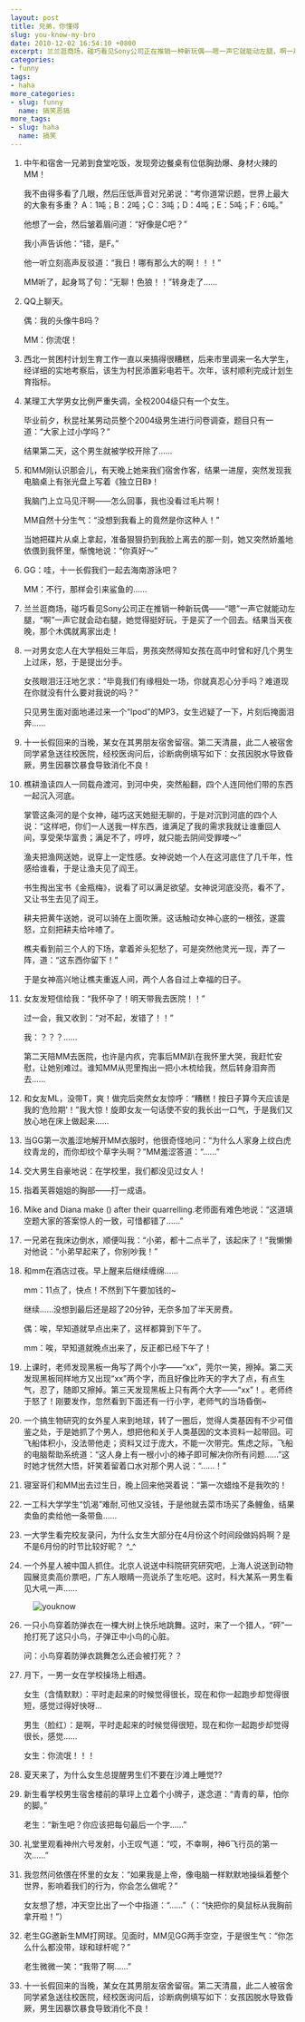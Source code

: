 ```yaml
---
layout: post
title: 兄弟，你懂得
slug: you-know-my-bro
date: 2010-12-02 16:54:10 +0800
excerpt: 兰兰逛商场，碰巧看见Sony公司正在推销一种新玩偶——嗯一声它就能动左腿，啊一声它就会动右腿，她觉得挺好玩，于是买了一个回去。结果当天夜晚，那个木偶就离家出走！
categories:
- funny
tags:
- haha
more_categories:
- slug: funny
  name: 搞笑恶搞
more_tags:
- slug: haha
  name: 搞笑
---
```



1. 中午和宿舍一兄弟到食堂吃饭，发现旁边餐桌有位低胸劲爆、身材火辣的MM！

	我不由得多看了几眼，然后压低声音对兄弟说：“考你道常识题，世界上最大的大象有多重？ A：1吨；B：2吨；C：3吨；D：4吨；E：5吨；F：6吨。”

	他想了一会，然后皱着眉问道：“好像是C吧？”

	我小声告诉他：“错，是F。”

	他一听立刻高声反驳道：“我日！哪有那么大的啊！！！”

	MM听了，起身骂了句：“无聊！色狼！！”转身走了……

2. QQ上聊天。

	偶：我的头像牛B吗？

	MM：你流氓！


3. 西北一贫困村计划生育工作一直以来搞得很糟糕，后来市里调来一名大学生，经详细的实地考察后，该生为村民添置彩电若干。次年，该村顺利完成计划生育指标。


4. 某理工大学男女比例严重失调，全校2004级只有一个女生。

	毕业前夕，秋昆社某男动员整个2004级男生进行问卷调查，题目只有一道：“大家上过小学吗？”

	结果第二天，这个男生就被学校开除了……


5. 和MM刚认识那会儿，有天晚上她来我们宿舍作客，结果一进屋，突然发现我电脑桌上有张光盘上写着《独立日B》！

	我脑门上立马见汗啊——怎么回事，我也没看过毛片啊！

	MM自然十分生气：“没想到我看上的竟然是你这种人！”

	当她把碟片从桌上拿起，准备狠狠扔到我脸上离去的那一刻，她又突然娇羞地依偎到我怀里，惭愧地说：“你真好～”


6. GG：哇，十一长假我们一起去海南游泳吧？

	MM：不行，那样会引来鲨鱼的……

7. 兰兰逛商场，碰巧看见Sony公司正在推销一种新玩偶——“嗯”一声它就能动左腿，“啊”一声它就会动右腿，她觉得挺好玩，于是买了一个回去。结果当天夜晚，那个木偶就离家出走！


8. 一对男女恋人在大学相处三年后，男孩突然得知女孩在高中时曾和好几个男生上过床，怒，于是提出分手。

	女孩眼泪汪汪地乞求：“毕竟我们有缘相处一场，你就真忍心分手吗？难道现在你就没有什么要对我说的吗？”

	只见男生面对面地递过来一个“Ipod”的MP3，女生迟疑了一下，片刻后掩面泪奔……


9. 十一长假回来的当晚，某女在其男朋友宿舍留宿。第二天清晨，此二人被宿舍同学紧急送往校医院，经校医询问后，诊断病例填写如下：女孩因脱水导致昏厥，男生因暴饮暴食导致消化不良！


10. 樵耕渔读四人一同载舟渡河，到河中央，突然船翻，四个人连同他们带的东西一起沉入河底。

	掌管这条河的是个女神，碰巧这天她挺无聊的，于是对沉到河底的四个人说：“这样吧，你们一人送我一样东西，谁满足了我的需求我就让谁重回人间，享受荣华富贵；满足不了，哼哼，就只能去阴间受罪喽～”

	渔夫把渔网送她，说穿上一定性感。女神说她一个人在这河底住了几千年，性感给谁看，于是让渔夫见了阎王。

	书生掏出宝书《金瓶梅》，说看了可以满足欲望。女神说河底没亮，看不了，又让书生去见了阎王。

	耕夫把黄牛送她，说可以骑在上面吹箫。这话触动女神心底的一根弦，遂震怒，立刻把耕夫给咔喳了。

	樵夫看到前三个人的下场，拿着斧头犯愁了，可是突然他灵光一现，弄了一阵，道：“这东西你留下！”

	于是女神高兴地让樵夫重返人间，两个人各自过上幸福的日子。


11. 女友发短信给我：“我怀孕了！明天带我去医院！！”

	过一会，我又收到：“对不起，发错了！！”

	我：？？？……

	第二天陪MM去医院，也许是内疚，完事后MM趴在我怀里大哭，我赶忙安慰，让她别难过。谁知MM从兜里掏出一把小木梳给我，然后转身泪奔而去……


12. 和女友ML，没带T，爽！做完后突然女友惊呼：“糟糕！按日子算今天应该是我的‘危险期’！”我大惊！旋即女友一句话使不安的我长出一口气，于是我们又放心地在床上做起来……


13. 当GG第一次羞涩地解开MM衣服时，他很奇怪地问：“为什么人家身上纹白虎纹青龙的，而你却纹个草字头啊？”MM羞涩答道：“……”


15. 交大男生自豪地说：在学校里，我们都没见过女人！


16. 指着芙蓉姐姐的胸部——打一成语。


17. Mike and Diana make () after their quarrelling.老师面有难色地说：“这道填空题大家的答案惊人的一致，可惜都错了……”


18. 一兄弟在我床边倒水，顺便叫我：“小弟，都十二点半了，该起床了！”我懒懒对他说：“小弟早起来了，你别吵我！”


19. 和mm在酒店过夜。早上醒来后继续缠绵……

	mm：11点了，快点！不然到下午要加钱的~

	继续……没想到最后还是超了20分钟，无奈多加了半天房费。

	偶：唉，早知道就早点出来了，这样都算到下午了。

	mm：唉，早知道就晚点出来了，反正都已经下午了！


20. 上课时，老师发现黑板一角写了两个小字——“xx”，莞尔一笑，擦掉。第二天发现黑板同样地方又出现“xx”两个字，而且好像比昨天的字大了点，有点生气，忍了，随即又擦掉。第三天发现黑板上只有两个大字——“xx”！。老师终于怒了！刚要发作，忽然看到下面还有一行小字，老师气的当场昏倒~


21. 一个搞生物研究的女外星人来到地球，转了一圈后，觉得人类基因有不少可借鉴之处，于是她抓了个男人，想把他和关于人类基因的文本资料一起带回。可飞船体积小，没法带他走；资料又过于庞大，不能一次带完。焦虑之际，飞船的电脑帮助系统道：“这人身上有一根小小的棒子即可解决你所有问题……”这时她才恍然大悟，奸笑着留着口水对那个男人说：“……！”


22. 寝室哥们和MM出去过生日，晚上回来他哭着说：“第一次蜡烛不是我吹的！


23. 一工科大学学生“饥渴”难耐,可他又没钱，于是他就去菜市场买了条鲤鱼，结果卖鱼的卖给他一条带鱼……


24. 一大学生看完校友录问，为什么女生大部分在4月份这个时间段做妈妈啊？是不是6月份的时节比较好昵？ ^_^


25. 一个外星人被中国人抓住。北京人说送中科院研究研究吧，上海人说送到动物园展览卖高价票吧，广东人眼睛一亮说杀了生吃吧。这时，科大某系一男生看见大吼一声……

<figure>
	<img src="{{ site.path.uploads }}2010/12/02/you-know-my-bro/youknow.jpg" alt="youknow" />
</figure>

26. 一只小鸟穿着防弹衣在一棵大树上快乐地跳舞。这时，来了一个猎人，“砰”一抢打死了这只小鸟，子弹正中小鸟的心脏。

	问：小鸟穿着防弹衣跳舞怎么还会被打死？？


27. 月下，一男一女在学校操场上相遇。

	女生（含情默默）：平时走起来的时候觉得很长，现在和你一起跑步却觉得很短，感觉过得好快呀…

	男生（脸红）：是啊，平时走起来的时候觉得很短，现在和你一起跑步却觉得很长，感觉……

	女生：你流氓！！！


28. 夏天来了，为什么女生总提醒男生们不要在沙滩上睡觉??


29. 新生看学校男生宿舍楼前的草坪上立着个小牌子，遂念道：“青青的草，怕你的脚。”

	老生：“新生吧？你应该把每句最后一个字……”


30. 礼堂里观看神州六号发射，小王叹气道：“哎，不幸啊，神6飞行员的第一次……”


31. 我忽然问依偎在怀里的女友：“如果我是上帝，像电脑一样默默地操纵着整个世界，影响着我们的行为，你会怎么做呢？”

	女友想了想，冲天空比出了一个中指道：“……”（：“快把你的臭鼠标从我胸前拿开啦！”）


32. 老生GG邀新生MM打网球。见面时，MM见GG两手空空，于是很生气：“你怎么什么都没带，球和球杆呢？”

	老生微微一笑：“我带了啊……”


33. 十一长假回来的当晚，某女在其男朋友宿舍留宿。第二天清晨，此二人被宿舍同学紧急送往校医院，经校医询问后，诊断病例填写如下：女孩因脱水导致昏厥，男生因暴饮暴食导致消化不良！
